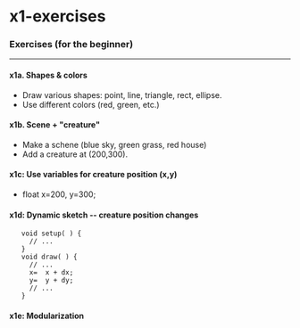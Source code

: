 # x1-exercises
### Exercises (for the beginner)
---------------------------------

#### x1a.  Shapes & colors  
  * Draw various shapes:  point, line, triangle, rect, ellipse.   
  * Use different colors (red, green, etc.)

#### x1b.  Scene + "creature"
  * Make a schene (blue sky, green grass, red house)
  * Add a creature at (200,300).  
 
#### x1c:  Use variables for creature position (x,y)  
 * float x=200, y=300;

#### x1d:  Dynamic sketch -- creature position changes    
 ````
    void setup( ) {
      // ...
    }
    void draw( ) {
      // ...
      x=  x + dx;
      y=  y + dy;
      // ...
    }
 ````

#### x1e:  Modularization
